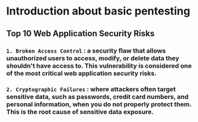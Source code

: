 # Introduction about basic pentesting
## Top 10 Web Application Security Risks
### ``1. Broken Access Control`` :  a security flaw that allows unauthorized users to access, modify, or delete data they shouldn't have access to. This vulnerability is considered one of the most critical web application security risks.
### ``2. Cryptographic Failures`` :  where attackers often target sensitive data, such as passwords, credit card numbers, and personal information, when you do not properly protect them. This is the root cause of sensitive data exposure.
